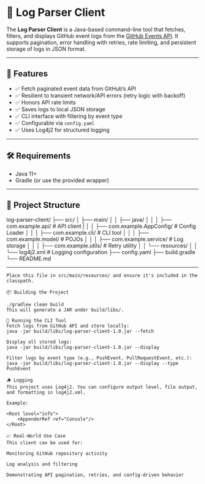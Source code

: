 # 📘 Log Parser Client

The **Log Parser Client** is a Java-based command-line tool that fetches, filters, and displays GitHub event logs from the [GitHub Events API](https://api.github.com/events). It supports pagination, error handling with retries, rate limiting, and persistent storage of logs in JSON format.

---

## 🚀 Features

- ✅ Fetch paginated event data from GitHub’s API
- ✅ Resilient to transient network/API errors (retry logic with backoff)
- ✅ Honors API rate limits
- ✅ Saves logs to local JSON storage
- ✅ CLI interface with filtering by event type
- ✅ Configurable via `config.yaml`
- ✅ Uses Log4j2 for structured logging

---

## 🛠️ Requirements

- Java 11+
- Gradle (or use the provided wrapper)

---

## 📁 Project Structure

log-parser-client/
├── src/
│ ├── main/
│ │ ├── java/
│ │ │ ├── com.example.api/ # API client
| │ │ ├── com.example.AppConfig/ # Config Loader
│ │ │ ├── com.example.cli/ # CLI tool
│ │ │ ├── com.example.model/ # POJOs
│ │ │ ├── com.example.service/ # Log storage
│ │ │ ├── com.example.utils/ # Retry utility
│ │ └── resources/
│ │ └── log4j2.xml # Logging configuration
├── config.yaml
├── build.gradle
└── README.md

---

```
Place this file in src/main/resources/ and ensure it's included in the classpath.

📦 Building the Project

./gradlew clean build
This will generate a JAR under build/libs/.

🧪 Running the CLI Tool
Fetch logs from GitHub API and store locally:
java -jar build/libs/log-parser-client-1.0.jar --fetch

Display all stored logs:
java -jar build/libs/log-parser-client-1.0.jar --display

Filter logs by event type (e.g., PushEvent, PullRequestEvent, etc.):
java -jar build/libs/log-parser-client-1.0.jar --display --type PushEvent

🪵 Logging
This project uses Log4j2. You can configure output level, file output, and formatting in log4j2.xml.

Example:

<Root level="info">
    <AppenderRef ref="Console"/>
</Root>

📈 Real-World Use Case
This client can be used for:

Monitoring GitHub repository activity

Log analysis and filtering

Demonstrating API pagination, retries, and config-driven behavior